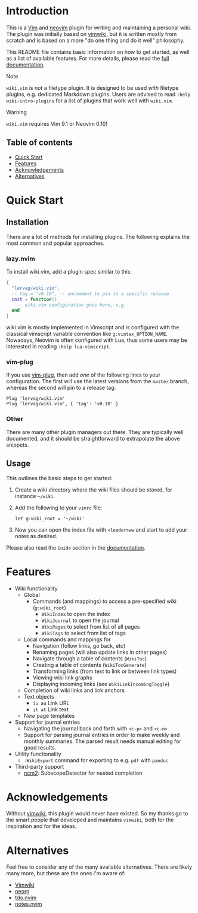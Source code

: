 # Introduction

This is a [Vim](http://www.vim.org/) and [neovim](https://neovim.io/) plugin
for writing and maintaining a personal wiki. The plugin was initially based on
[vimwiki](https://github.com/vimwiki/vimwiki), but it is written mostly from
scratch and is based on a more "do one thing and do it well" philosophy.

This README file contains basic information on how to get started, as well as
a list of available features. For more details, please read the
[full documentation](doc/wiki.txt).

> [!NOTE]
>
> `wiki.vim` is _not_ a filetype plugin. It is designed to be used _with_
> filetype plugins, e.g. dedicated Markdown plugins. Users are advised to read
> `:help wiki-intro-plugins` for a list of plugins that work well with
> `wiki.vim`.

> [!WARNING]
>
> `wiki.vim` requires Vim 9.1 or Neovim 0.10!

## Table of contents

- [Quick Start](#quick-start)
- [Features](#features)
- [Acknowledgements](#acknowledgements)
- [Alternatives](#alternatives)

# Quick Start

## Installation

There are a lot of methods for installing plugins.
The following explains the most common and popular approaches.

### lazy.nvim

To install wiki.vim, add a plugin spec similar to this:

```lua
{
  "lervag/wiki.vim",
  -- tag = "v0.10", -- uncomment to pin to a specific release
  init = function()
    -- wiki.vim configuration goes here, e.g.
  end
}
```

wiki.vim is mostly implemented in Vimscript and is configured with the
classical vimscript variable convention like `g:vimtex_OPTION_NAME`. Nowadays,
Neovim is often configured with Lua, thus some users may be interested in
reading `:help lua-vimscript`.

### vim-plug

If you use [vim-plug](https://github.com/junegunn/vim-plug), then add *one* of
the following lines to your configuration. The first will use the latest
versions from the `master` branch, whereas the second will pin to a release
tag.

```vim
Plug 'lervag/wiki.vim'
Plug 'lervag/wiki.vim', { 'tag': 'v0.10' }
```

### Other

There are many other plugin managers out there.
They are typically well documented, and it should be straightforward to extrapolate the above snippets.

## Usage

This outlines the basic steps to get started:

1. Create a wiki directory where the wiki files should be stored, for instance
   `~/wiki`.

2. Add the following to your `vimrc` file:

   ```vim
   let g:wiki_root = '~/wiki'
   ```

3. Now you can open the index file with `<leader>ww` and start to add your notes
   as desired.

Please also read the `Guide` section in the [documentation](doc/wiki.txt).

# Features

- Wiki functionality
  - Global
    - Commands (and mappings) to access a pre-specified wiki (`g:wiki_root`)
      - `WikiIndex` to open the index
      - `WikiJournal` to open the journal
      - `WikiPages` to select from list of all pages
      - `WikiTags` to select from list of tags
  - Local commands and mappings for
    - Navigation (follow links, go back, etc)
    - Renaming pages (will also update links in other pages)
    - Navigate through a table of contents (`WikiToc`)
    - Creating a table of contents (`WikiTocGenerate`)
    - Transforming links (from text to link or between link types)
    - Viewing wiki link graphs
    - Displaying incoming links (see `WikiLinkIncomingToggle`)
  - Completion of wiki links and link anchors
  - Text objects
    - `iu au` Link URL
    - `it at` Link text
  - New page templates
- Support for journal entries
  - Navigating the journal back and forth with `<c-p>` and `<c-n>`
  - Support for parsing journal entries in order to make weekly and monthly
    summaries. The parsed result needs manual editing for good results.
- Utility functionality
  - `:WikiExport` command for exporting to e.g. `pdf` with `pandoc`
- Third-party support
  - [ncm2](https://github.com/ncm2/ncm2): SubscopeDetector for nested completion

# Acknowledgements

Without [vimwiki](https://github.com/vimwiki/vimwiki), this plugin would never
have existed. So my thanks go to the smart people that developed and maintains
`vimwiki`, both for the inspiration and for the ideas.

# Alternatives

Feel free to consider any of the many available alternatives. There are likely many more, but these are the ones I'm aware of:

- [Vimwiki](https://github.com/vimwiki/vimwiki)
- [neorg](https://github.com/nvim-neorg/neorg)
- [tdo.nvim](https://github.com/2KAbhishek/tdo.nvim)
- [notes.nvim](https://github.com/dhananjaylatkar/notes.nvim)
